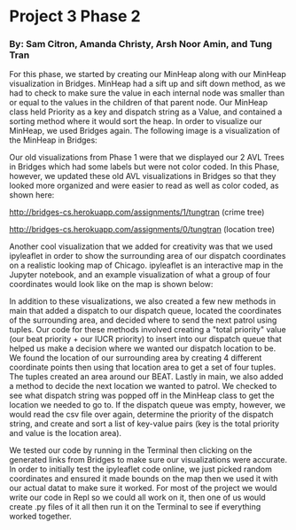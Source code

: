 # Project 3 Phase 2
### By: Sam Citron, Amanda Christy, Arsh Noor Amin, and Tung Tran

For this phase, we started by creating our MinHeap along with our MinHeap visualization in Bridges. MinHeap had a sift up and sift down method, as we had to check to make sure the value in each internal node was smaller than or equal to the values in the children of that parent node. Our MinHeap class held Priority as a key and dispatch string as a Value, and contained a sorting method where it would sort the heap. In order to visualize our MinHeap, we used Bridges again. The following image is a visualization of the MinHeap in Bridges:

Our old visualizations from Phase 1 were that we displayed our 2 AVL Trees in Bridges which had some labels but were not color coded. In this Phase, however, we updated these old AVL visualizations in Bridges so that they looked more organized and were easier to read as well as color coded, as shown here:

http://bridges-cs.herokuapp.com/assignments/1/tungtran (crime tree)

http://bridges-cs.herokuapp.com/assignments/0/tungtran (location tree)

Another cool visualization that we added for creativity was that we used ipyleaflet in order to show the surrounding area of our dispatch coordinates on a realistic looking map of Chicago. ipyleaflet is an interactive map in the Jupyter notebook, and an example visualization of what a group of four coordinates would look like on the map is shown below:

In addition to these visualizations, we also created a few new methods in main that added a dispatch to our dispatch queue, located the coordinates of the surrounding area, and decided where to send the next patrol using tuples. Our code for these methods involved creating a "total priority" value (our beat priority + our IUCR priority) to insert into our dispatch queue that helped us make a decision where we wanted our dispatch location to be. We found the location of our surrounding area by creating 4 different coordinate points then using that location area to get a set of four tuples. The tuples created an area around our BEAT. Lastly in main, we also added a method to decide the next location we wanted to patrol. We checked to see what dispatch string was popped off in the MinHeap class to get the location we needed to go to. If the dispatch queue was empty, however, we would read the csv file over again, determine the priority of the dispatch string, and create and sort a list of key-value pairs (key is the total priority and value is the location area).

We tested our code by running in the Terminal then clicking on the generated links from Bridges to make sure our visualizations were accurate. In order to initially test the ipyleaflet code online, we just picked random coordinates and ensured it made bounds on the map then we used it with our actual datat to make sure it worked. For most of the project we would write our code in Repl so we could all work on it, then one of us would create .py files of it all then run it on the Terminal to see if everything worked together.

